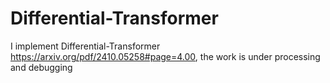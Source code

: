 # Differential-Transformer
I implement Differential-Transformer https://arxiv.org/pdf/2410.05258#page=4.00, the work is under processing and debugging
